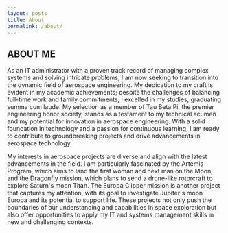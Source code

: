 ```yaml
---
layout: posts
title: About
permalink: /about/
---
```


## ABOUT ME

As an IT administrator with a proven track record of managing complex systems and solving intricate problems, I am now seeking to transition into the dynamic field of aerospace engineering. My dedication to my craft is evident in my academic achievements; despite the challenges of balancing full-time work and family commitments, I excelled in my studies, graduating summa cum laude. My selection as a member of Tau Beta Pi, the premier engineering honor society, stands as a testament to my technical acumen and my potential for innovation in aerospace engineering. With a solid foundation in technology and a passion for continuous learning, I am ready to contribute to groundbreaking projects and drive advancements in aerospace technology.

My interests in aerospace projects are diverse and align with the latest advancements in the field. I am particularly fascinated by the Artemis Program, which aims to land the first woman and next man on the Moon, and the Dragonfly mission, which plans to send a drone-like rotorcraft to explore Saturn's moon Titan. The Europa Clipper mission is another project that captures my attention, with its goal to investigate Jupiter's moon Europa and its potential to support life. These projects not only push the boundaries of our understanding and capabilities in space exploration but also offer opportunities to apply my IT and systems management skills in new and challenging contexts.
